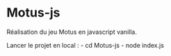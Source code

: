 # Motus-js

Réalisation du jeu Motus en javascript vanilla.

Lancer le projet en local : 
    - cd Motus-js
    - node index.js